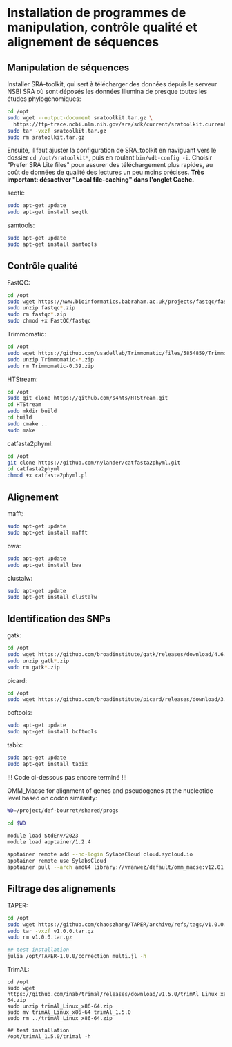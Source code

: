 # Installation de programmes de manipulation, contrôle qualité et alignement de séquences

## Manipulation de séquences

Installer SRA-toolkit, qui sert à télécharger des données depuis le serveur NSBI SRA où sont déposés 
les données Illumina de presque toutes les études phylogénomiques:  
```bash
cd /opt
sudo wget --output-document sratoolkit.tar.gz \
  https://ftp-trace.ncbi.nlm.nih.gov/sra/sdk/current/sratoolkit.current-ubuntu64.tar.gz
sudo tar -vxzf sratoolkit.tar.gz
sudo rm sratoolkit.tar.gz

```

Ensuite, il faut ajuster la configuration de SRA_toolkit en naviguant vers le dossier 
`cd /opt/sratoolkit*`, puis en roulant `bin/vdb-config -i`. Choisir "Prefer SRA Lite files" pour 
assurer des téléchargement plus rapides, au coût de données de qualité des lectures un peu moins précises. 
**Très important: désactiver "Local file-caching" dans l'onglet Cache.**


seqtk:
```bash
sudo apt-get update
sudo apt-get install seqtk

```

samtools:  
```bash
sudo apt-get update
sudo apt-get install samtools

```


## Contrôle qualité

FastQC:
```bash
cd /opt
sudo wget https://www.bioinformatics.babraham.ac.uk/projects/fastqc/fastqc_v0.12.1.zip
sudo unzip fastqc*.zip
sudo rm fastqc*.zip
sudo chmod +x FastQC/fastqc

```

Trimmomatic:
```bash
cd /opt
sudo wget https://github.com/usadellab/Trimmomatic/files/5854859/Trimmomatic-0.39.zip
sudo unzip Trimmomatic-*.zip
sudo rm Trimmomatic-0.39.zip

```

HTStream:  
```bash
cd /opt
sudo git clone https://github.com/s4hts/HTStream.git
cd HTStream
sudo mkdir build
cd build
sudo cmake ..
sudo make

```


catfasta2phyml:
```bash
cd /opt
git clone https://github.com/nylander/catfasta2phyml.git
cd catfasta2phyml
chmod +x catfasta2phyml.pl

```

## Alignement

mafft:
```bash
sudo apt-get update
sudo apt-get install mafft

```

bwa:  
```bash
sudo apt-get update
sudo apt-get install bwa

```

clustalw:  
```bash
sudo apt-get update
sudo apt-get install clustalw

```

## Identification des SNPs

gatk:  
```bash
cd /opt
sudo wget https://github.com/broadinstitute/gatk/releases/download/4.6.0.0/gatk-4.6.0.0.zip
sudo unzip gatk*.zip
sudo rm gatk*.zip

```

picard:  
```bash
cd /opt
sudo wget https://github.com/broadinstitute/picard/releases/download/3.2.0/picard.jar

```

bcftools:
```bash
sudo apt-get update
sudo apt-get install bcftools

```

tabix:  
```bash
sudo apt-get update
sudo apt-get install tabix

```

!!! Code ci-dessous pas encore terminé !!!




OMM_Macse for alignment of genes and pseudogenes at the nucleotide level based on codon similarity:
```bash
WD=/project/def-bourret/shared/progs

cd $WD

module load StdEnv/2023
module load apptainer/1.2.4

apptainer remote add --no-login SylabsCloud cloud.sycloud.io
apptainer remote use SylabsCloud
apptainer pull --arch amd64 library://vranwez/default/omm_macse:v12.01

```


## Filtrage des alignements


TAPER:  
```bash
cd /opt
sudo wget https://github.com/chaoszhang/TAPER/archive/refs/tags/v1.0.0.tar.gz
sudo tar -vxzf v1.0.0.tar.gz
sudo rm v1.0.0.tar.gz

## test installation
julia /opt/TAPER-1.0.0/correction_multi.jl -h

```

TrimAL:  
```
cd /opt
sudo wget https://github.com/inab/trimal/releases/download/v1.5.0/trimAl_Linux_x86-64.zip
sudo unzip trimAl_Linux_x86-64.zip
sudo mv trimAl_Linux_x86-64 trimAl_1.5.0
sudo rm ../trimAl_Linux_x86-64.zip

## test installation
/opt/trimAl_1.5.0/trimal -h

```